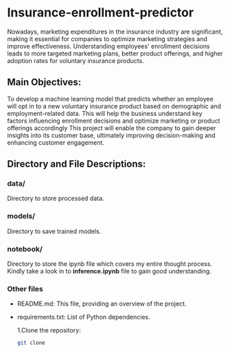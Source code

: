 # Insurance-enrollment-predictor

Nowadays, marketing expenditures in the insurance industry are significant, making it essential for companies to optimize marketing strategies and improve effectiveness. Understanding employees' enrollment decisions leads to more targeted marketing plans, better product offerings, and higher adoption rates for voluntary insurance products.

## **Main Objectives:**
To develop a machine learning model that predicts whether an employee will opt in to a new voluntary insurance product based on demographic and employment-related data. This will help the business understand key factors influencing enrollment decisions and optimize marketing or product offerings accordingly 
This project will enable the company to gain deeper insights into its customer base, ultimately improving decision-making and enhancing customer engagement.


## Directory and File Descriptions:
### data/
Directory to store processed data.

### models/
Directory to save trained models.

### notebook/
Directory to store the ipynb file which covers my entire thought process. Kindly take a look in to **inference.ipynb** file to gain good understanding.

### Other files
- README.md: This file, providing an overview of the project.
- requirements.txt: List of Python dependencies.

  1.Clone the repository:
  ```bash
  git clone
  ```
  

